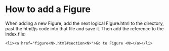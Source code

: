 # How to add a Figure

When adding a new Figure, add the next logical Figure<N>.html to the directory, past the html/js code into that file and save it. 
Then add the reference to the index file:

`<li><a href="figure<N>.html#section<N>">Go to Figure <N></a></li>`